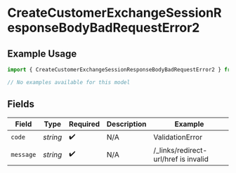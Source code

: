 # CreateCustomerExchangeSessionResponseBodyBadRequestError2

## Example Usage

```typescript
import { CreateCustomerExchangeSessionResponseBodyBadRequestError2 } from "dwolla-typescript/models/errors";

// No examples available for this model
```

## Fields

| Field                                | Type                                 | Required                             | Description                          | Example                              |
| ------------------------------------ | ------------------------------------ | ------------------------------------ | ------------------------------------ | ------------------------------------ |
| `code`                               | *string*                             | :heavy_check_mark:                   | N/A                                  | ValidationError                      |
| `message`                            | *string*                             | :heavy_check_mark:                   | N/A                                  | /_links/redirect-url/href is invalid |